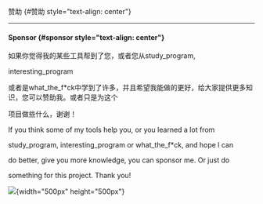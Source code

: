 赞助 {#赞助 style="text-align: center"}
----

#### Sponsor {#sponsor style="text-align: center"}

如果你觉得我的某些工具帮到了您，或者您从study\_program,
interesting\_program
或者是what\_the\_f\*ck中学到了许多，并且希望我能做的更好，给大家提供更多知识，您可以赞助我。或者只是为这个
项目做些什么，谢谢！

If you think some of my tools help you, or you learned a lot from
study\_program, interesting\_program or what\_the\_f\*ck, and hope l can
do better, give you more knowledge, you can sponsor me. Or just do
something for this project. Thank you!

![](.github/Sponsor.jpg){width="500px" height="500px"}
